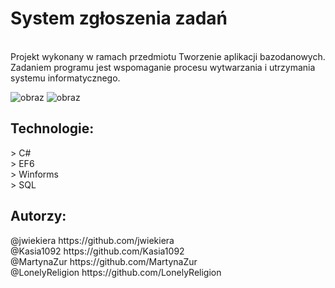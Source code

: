 <h1>System zgłoszenia zadań</h1> 
<br> Projekt wykonany w ramach przedmiotu Tworzenie aplikacji bazodanowych. Zadaniem programu jest wspomaganie procesu wytwarzania i utrzymania systemu informatycznego.

![obraz](https://github.com/user-attachments/assets/46374fa8-0860-490a-814b-7570f1409288)
![obraz](https://github.com/user-attachments/assets/4447d634-7a77-40df-98a3-5c113dbb2997)

<h2>Technologie:</h2>
> C# 
<br> > EF6 
<br> > Winforms 
<br> > SQL 

<h2>Autorzy:</h2>
@jwiekiera https://github.com/jwiekiera
<br> @Kasia1092 https://github.com/Kasia1092
<br> @MartynaZur https://github.com/MartynaZur
<br> @LonelyReligion https://github.com/LonelyReligion
